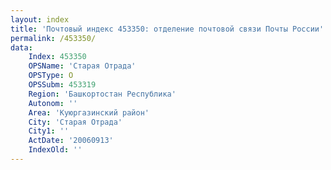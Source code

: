 ```yaml
---
layout: index
title: 'Почтовый индекс 453350: отделение почтовой связи Почты России'
permalink: /453350/
data:
    Index: 453350
    OPSName: 'Старая Отрада'
    OPSType: О
    OPSSubm: 453319
    Region: 'Башкортостан Республика'
    Autonom: ''
    Area: 'Куюргазинский район'
    City: 'Старая Отрада'
    City1: ''
    ActDate: '20060913'
    IndexOld: ''
---
```

